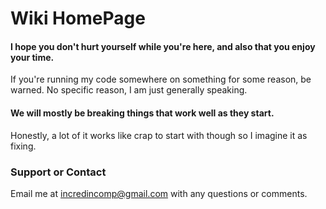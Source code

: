 # Wiki HomePage

#### I hope you don't hurt yourself while you're here, and also that you enjoy your time.

If you're running my code somewhere on something for some reason, be warned. No specific reason, I am just generally speaking.

#### We will mostly be breaking things that work well as they start.

Honestly, a lot of it works like crap to start with though so I imagine it as fixing.

### Support or Contact

Email me at incredincomp@gmail.com with any questions or comments.

